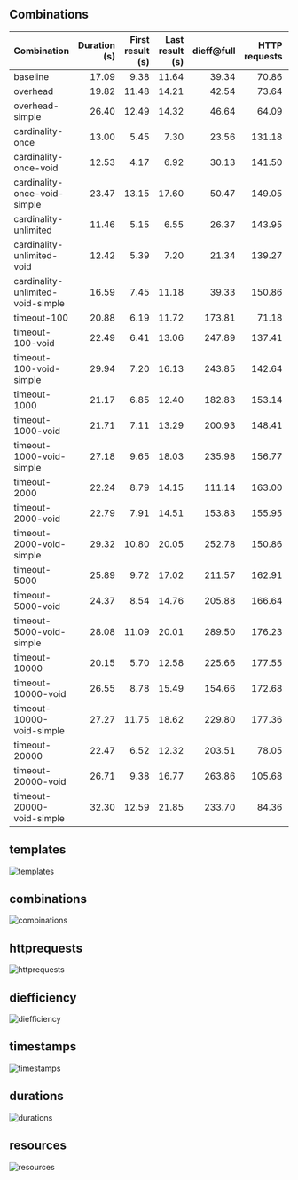 ## Combinations

| Combination | Duration (s) | First result (s) | Last result (s) | dieff@full | HTTP requests | CPU-seconds (%) | GB-seconds | Network ingress (GB) | Network egress (GB) | Total results |
|:-|-:|-:|-:|-:|-:|-:|-:|-:|-:|-:|
| baseline | 17.09 | 9.38 | 11.64 | 39.34 | 70.86 | 473116.97 | 14121.38 | 16.08 | 0.36 | 633.00 |
| overhead | 19.82 | 11.48 | 14.21 | 42.54 | 73.64 | 571665.54 | 16330.03 | 15.47 | 0.34 | 633.00 |
| overhead-simple | 26.40 | 12.49 | 14.32 | 46.64 | 64.09 | 619020.72 | 19414.20 | 15.04 | 0.34 | 624.00 |
| cardinality-once | 13.00 | 5.45 | 7.30 | 23.56 | 131.18 | 490636.68 | 18387.78 | 19.48 | 0.43 | 633.00 |
| cardinality-once-void | 12.53 | 4.17 | 6.92 | 30.13 | 141.50 | 127263.08 | 3082.59 | 0.35 | 17.80 | 633.00 |
| cardinality-once-void-simple | 23.47 | 13.15 | 17.60 | 50.47 | 149.05 | 123663.39 | 3071.14 | 0.38 | 18.83 | 633.00 |
| cardinality-unlimited | 11.46 | 5.15 | 6.55 | 26.37 | 143.95 | 188840.52 | 3486.69 | 0.50 | 21.49 | 633.00 |
| cardinality-unlimited-void | 12.42 | 5.39 | 7.20 | 21.34 | 139.27 | 495180.21 | 17388.96 | 15.59 | 0.30 | 633.00 |
| cardinality-unlimited-void-simple | 16.59 | 7.45 | 11.18 | 39.33 | 150.86 | 99446.65 | 2709.45 | 0.30 | 15.47 | 633.00 |
| timeout-100 | 20.88 | 6.19 | 11.72 | 173.81 | 71.18 | 336034.88 | 13096.80 | 14.10 | 0.29 | 633.00 |
| timeout-100-void | 22.49 | 6.41 | 13.06 | 247.89 | 137.41 | 361008.17 | 14321.89 | 14.13 | 0.28 | 633.00 |
| timeout-100-void-simple | 29.94 | 7.20 | 16.13 | 243.85 | 142.64 | 440101.53 | 17605.28 | 13.98 | 0.29 | 633.00 |
| timeout-1000 | 21.17 | 6.85 | 12.40 | 182.83 | 153.14 | 118592.33 | 2575.39 | 0.35 | 16.43 | 631.00 |
| timeout-1000-void | 21.71 | 7.11 | 13.29 | 200.93 | 148.41 | 347986.00 | 14764.43 | 16.64 | 0.34 | 633.00 |
| timeout-1000-void-simple | 27.18 | 9.65 | 18.03 | 235.98 | 156.77 | 414765.73 | 18121.71 | 15.94 | 0.32 | 633.00 |
| timeout-2000 | 22.24 | 8.79 | 14.15 | 111.14 | 163.00 | 352760.40 | 15949.49 | 16.91 | 0.34 | 633.00 |
| timeout-2000-void | 22.79 | 7.91 | 14.51 | 153.83 | 155.95 | 351397.82 | 15430.00 | 16.01 | 0.32 | 633.00 |
| timeout-2000-void-simple | 29.32 | 10.80 | 20.05 | 252.78 | 150.86 | 421371.51 | 18131.35 | 16.35 | 0.33 | 633.00 |
| timeout-5000 | 25.89 | 9.72 | 17.02 | 211.57 | 162.91 | 359668.92 | 18178.45 | 18.62 | 0.41 | 633.00 |
| timeout-5000-void | 24.37 | 8.54 | 14.76 | 205.88 | 166.64 | 368248.50 | 17122.51 | 17.11 | 0.35 | 633.00 |
| timeout-5000-void-simple | 28.08 | 11.09 | 20.01 | 289.50 | 176.23 | 107671.82 | 2631.32 | 0.31 | 15.84 | 633.00 |
| timeout-10000 | 20.15 | 5.70 | 12.58 | 225.66 | 177.55 | 135402.77 | 2916.91 | 0.40 | 17.97 | 633.00 |
| timeout-10000-void | 26.55 | 8.78 | 15.49 | 154.66 | 172.68 | 377716.81 | 18279.12 | 17.35 | 0.40 | 633.00 |
| timeout-10000-void-simple | 27.27 | 11.75 | 18.62 | 229.80 | 177.36 | 450802.09 | 21780.76 | 17.70 | 0.35 | 633.00 |
| timeout-20000 | 22.47 | 6.52 | 12.32 | 203.51 | 78.05 | 146315.94 | 3427.12 | 0.40 | 17.82 | 633.00 |
| timeout-20000-void | 26.71 | 9.38 | 16.77 | 263.86 | 105.68 | 390076.54 | 19480.17 | 18.23 | 0.43 | 633.00 |
| timeout-20000-void-simple | 32.30 | 12.59 | 21.85 | 233.70 | 84.36 | 465739.08 | 22848.33 | 17.06 | 0.36 | 630.00 |

## templates

![templates](templates.svg)

## combinations

![combinations](combinations.svg)

## httprequests

![httprequests](httprequests.svg)

## diefficiency

![diefficiency](diefficiency.svg)

## timestamps

![timestamps](timestamps.svg)

## durations

![durations](durations.svg)

## resources

![resources](resources.svg)

